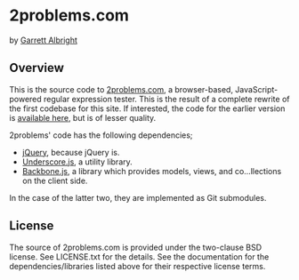 # 2problems.com

by [Garrett Albright](http://abweb.us/)

## Overview

This is the source code to [2problems.com](http://2problems.com), a
browser-based, JavaScript-powered regular expression tester. This is the result
of a complete rewrite of the first codebase for this site. If interested, the
code for the earlier version is
[available here](https://bitbucket.org/garrettalbright/2problems.com), but is of
lesser quality.

2problems' code has the following dependencies;

* [jQuery](http://jquery.com/), because jQuery is.
* [Underscore.js](http://underscorejs.org), a utility library.
* [Backbone.js](http://backbonejs.org), a library which provides models, views,
  and co…llections on the client side.

In the case of the latter two, they are implemented as Git submodules.

## License

The source of 2problems.com is provided under the two-clause BSD license. See
LICENSE.txt for the details. See the documentation for the
dependencies/libraries listed above for their respective license terms.
